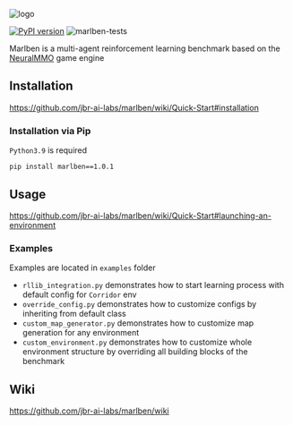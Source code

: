 ![logo](https://github.com/jbr-ai-labs/marlben/assets/22059171/cab386fb-3b49-4f02-b59a-49dd2de3cc9c)

[![PyPI version](https://badge.fury.io/py/marlben.svg)](https://pypi.org/project/marlben/1.0.1/)
![marlben-tests](../../actions/workflows/python-package-conda.yml/badge.svg)

Marlben is a multi-agent reinforcement learning benchmark based on the [NeuralMMO](https://github.com/NeuralMMO/environment) game engine

## Installation
https://github.com/jbr-ai-labs/marlben/wiki/Quick-Start#installation

### Installation via Pip
`Python3.9` is required

```
pip install marlben==1.0.1
```

## Usage

https://github.com/jbr-ai-labs/marlben/wiki/Quick-Start#launching-an-environment

### Examples
Examples are located in `examples` folder
- `rllib_integration.py` demonstrates how to start learning process with default config for `Corridor` env
- `override_config.py` demonstrates how to customize configs by inheriting from default class
- `custom_map_generator.py` demonstrates how to customize map generation for any environment
- `custom_environment.py` demonstrates how to customize whole environment structure by overriding all building blocks of the benchmark

## Wiki
https://github.com/jbr-ai-labs/marlben/wiki
